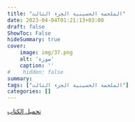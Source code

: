 ```yaml
---
title: "الملحمة الحسينية الجزء الثالث"
date: 2023-04-04T01:21:13+03:00
draft: false
ShowToc: False
hideSummary: true
cover:
    image: img/37.png
    alt: 'صورة'
    caption: ''
#    hidden: false
summary: 
tags: ["الملحمة الحسينية الجزء الثالث"]
categories: []
---
```

[تحميل الكتاب](./../../books/37.pdf)


